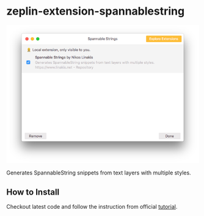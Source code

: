 # zeplin-extension-spannablestring

<p align="center">
  <img src=".github/zeplin-spannable-strings-extension.png" />
</p>

Generates SpannableString snippets from text layers with multiple styles.


## How to Install
Checkout latest code and follow the instruction from official [tutorial](https://github.com/zeplin/zeplin-extension-documentation/blob/master/tutorial.md#adding-a-local-extension).
